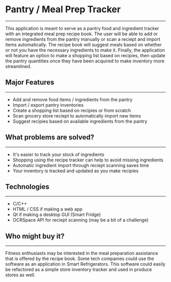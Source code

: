 # Pantry / Meal Prep Tracker
------------------------------
This application is meant to serve as a pantry food and ingredient tracker with an integrated meal
prep recipe book. The user will be able to add or remove ingredients from the pantry manually or scan
a reciept and import items automatically. The recipe book will suggest meals based on whether or not you have the necessary
ingredients to make it. Finally, the application will feature an option to make a shopping list based on recipies, then update
the pantry quantities once they have been acquired to make inventory more streamlined.
## Major Features
------------------------------
- Add and remove food items / ingredients from the pantry
- Import / export pantry inventories
- Create a shopping list based on recipies or from scratch
- Scan grocery store reciept to automatically import new items
- Suggest recipies based on available ingredients from the pantry
## What problems are solved?
-------------------------------
- It's easier to track your stock of ingredients
- Shopping using the recipe tracker can help to avoid missing ingredients
- Automatic ingredient import through reciept scanning saves time
- Your inventory is tracked and updated as you make recipies
## Technologies
--------------------------------
- C/C++
- HTML / CSS if making a web app
- Qt if making a desktop GUI (Smart Fridge)
- OCRSpace API for reciept scanning (may be a bit of a challenge)
## Who might buy it?
-------------------------------
Fitness enthusiasts may be interested in the meal preparation assistance that is offered
by the recipe book. Some tech companies could use the software as an application in Smart Refrigerators.
This software could easily be refactored as a simple store inventory tracker and used in produce stores as well.
